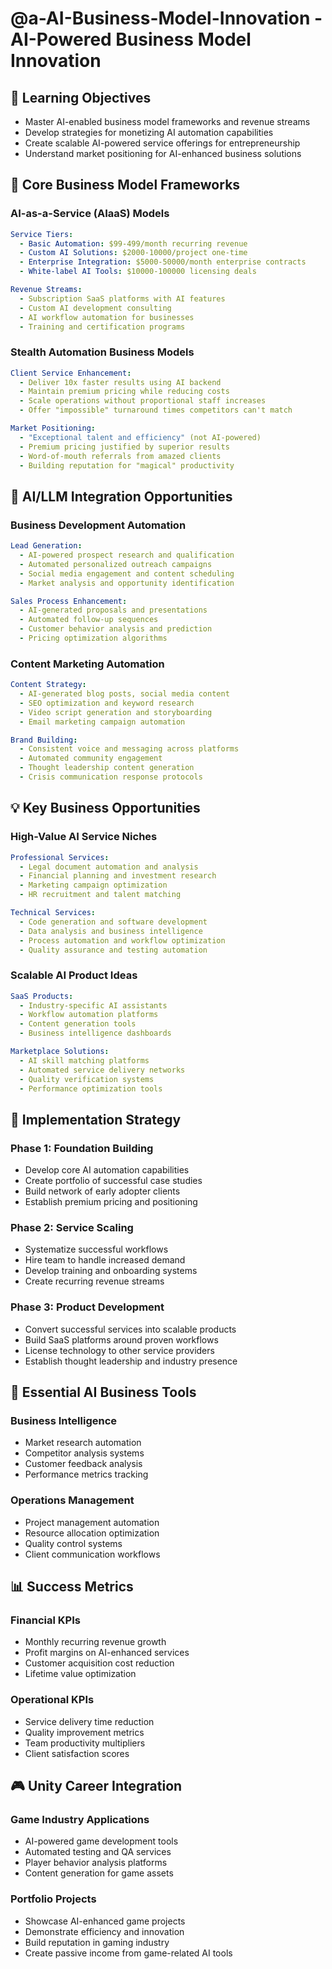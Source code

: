 # @a-AI-Business-Model-Innovation - AI-Powered Business Model Innovation

## 🎯 Learning Objectives
- Master AI-enabled business model frameworks and revenue streams
- Develop strategies for monetizing AI automation capabilities
- Create scalable AI-powered service offerings for entrepreneurship
- Understand market positioning for AI-enhanced business solutions

## 🔧 Core Business Model Frameworks

### AI-as-a-Service (AIaaS) Models
```yaml
Service Tiers:
  - Basic Automation: $99-499/month recurring revenue
  - Custom AI Solutions: $2000-10000/project one-time
  - Enterprise Integration: $5000-50000/month enterprise contracts
  - White-label AI Tools: $10000-100000 licensing deals

Revenue Streams:
  - Subscription SaaS platforms with AI features
  - Custom AI development consulting
  - AI workflow automation for businesses
  - Training and certification programs
```

### Stealth Automation Business Models
```yaml
Client Service Enhancement:
  - Deliver 10x faster results using AI backend
  - Maintain premium pricing while reducing costs
  - Scale operations without proportional staff increases
  - Offer "impossible" turnaround times competitors can't match

Market Positioning:
  - "Exceptional talent and efficiency" (not AI-powered)
  - Premium pricing justified by superior results
  - Word-of-mouth referrals from amazed clients
  - Building reputation for "magical" productivity
```

## 🚀 AI/LLM Integration Opportunities

### Business Development Automation
```yaml
Lead Generation:
  - AI-powered prospect research and qualification
  - Automated personalized outreach campaigns
  - Social media engagement and content scheduling
  - Market analysis and opportunity identification

Sales Process Enhancement:
  - AI-generated proposals and presentations
  - Automated follow-up sequences
  - Customer behavior analysis and prediction
  - Pricing optimization algorithms
```

### Content Marketing Automation
```yaml
Content Strategy:
  - AI-generated blog posts, social media content
  - SEO optimization and keyword research
  - Video script generation and storyboarding
  - Email marketing campaign automation

Brand Building:
  - Consistent voice and messaging across platforms
  - Automated community engagement
  - Thought leadership content generation
  - Crisis communication response protocols
```

## 💡 Key Business Opportunities

### High-Value AI Service Niches
```yaml
Professional Services:
  - Legal document automation and analysis
  - Financial planning and investment research
  - Marketing campaign optimization
  - HR recruitment and talent matching

Technical Services:
  - Code generation and software development
  - Data analysis and business intelligence
  - Process automation and workflow optimization
  - Quality assurance and testing automation
```

### Scalable AI Product Ideas
```yaml
SaaS Products:
  - Industry-specific AI assistants
  - Workflow automation platforms
  - Content generation tools
  - Business intelligence dashboards

Marketplace Solutions:
  - AI skill matching platforms
  - Automated service delivery networks
  - Quality verification systems
  - Performance optimization tools
```

## 🎯 Implementation Strategy

### Phase 1: Foundation Building
- Develop core AI automation capabilities
- Create portfolio of successful case studies
- Build network of early adopter clients
- Establish premium pricing and positioning

### Phase 2: Service Scaling
- Systematize successful workflows
- Hire team to handle increased demand
- Develop training and onboarding systems
- Create recurring revenue streams

### Phase 3: Product Development
- Convert successful services into scalable products
- Build SaaS platforms around proven workflows
- License technology to other service providers
- Establish thought leadership and industry presence

## 🔗 Essential AI Business Tools

### Business Intelligence
- Market research automation
- Competitor analysis systems
- Customer feedback analysis
- Performance metrics tracking

### Operations Management
- Project management automation
- Resource allocation optimization
- Quality control systems
- Client communication workflows

## 📊 Success Metrics

### Financial KPIs
- Monthly recurring revenue growth
- Profit margins on AI-enhanced services
- Customer acquisition cost reduction
- Lifetime value optimization

### Operational KPIs
- Service delivery time reduction
- Quality improvement metrics
- Team productivity multipliers
- Client satisfaction scores

## 🎮 Unity Career Integration

### Game Industry Applications
- AI-powered game development tools
- Automated testing and QA services
- Player behavior analysis platforms
- Content generation for game assets

### Portfolio Projects
- Showcase AI-enhanced game projects
- Demonstrate efficiency and innovation
- Build reputation in gaming industry
- Create passive income from game-related AI tools